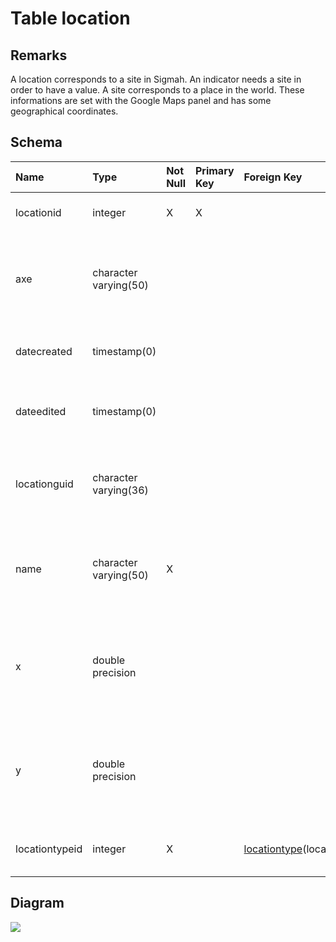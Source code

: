 # Table location #
## Remarks ##
A location corresponds to a site in Sigmah. An indicator needs a site in order to have a value. A site corresponds to a place in the world. These informations are set with the Google Maps panel and has some geographical coordinates.

## Schema ##
| **Name** | **Type** | **Not Null** | **Primary Key** | **Foreign Key** | **Remarks** |
|:---------|:---------|:-------------|:----------------|:----------------|:------------|
| locationid | integer  | X            | X               |                 | This is the primary key of the table. |
| axe      | character varying(50) |              |                 |                 | This column corresponds to the name of the nearest road or a waterway. |
| datecreated | timestamp(0) |              |                 |                 | This is the date of the creation of the location. |
| dateedited | timestamp(0) |              |                 |                 | This is the date of the last update of the location. |
| locationguid | character varying(36) |              |                 |                 | This is the Guid of the location. This column is not used in Sigmah. |
| name     | character varying(50) | X            |                 |                 | It corresponds to an human-readable name for the location. |
| x        | double precision |              |                 |                 | This column is the abscissa of the geographical coordinates on Google Maps. |
| y        | double precision |              |                 |                 | This column is the ordinate of the geographical coordinates on Google Maps. |
| locationtypeid | integer  | X            |                 | [locationtype](locationtype.md)(locationtypeid) | This is a foreign key to the table locationtype. |

## Diagram ##
<img src='http://www.sigmah.org/svg_load.php?file=http://sigma-h.googlecode.com/svn/wiki/diagrams/location.svg' />
